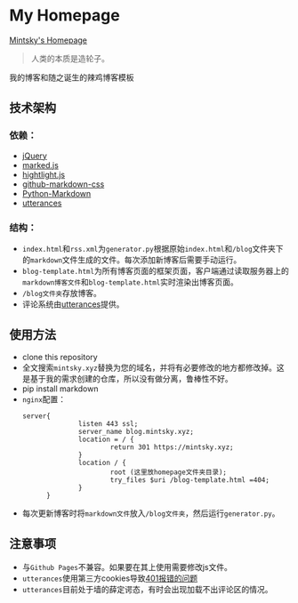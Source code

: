 # My Homepage

[Mintsky's Homepage](https://mintsky.xyz)

>人类的本质是造轮子。

我的博客和随之诞生的辣鸡博客模板

## 技术架构

### 依赖：

* [jQuery](https://jquery.com)
* [marked.js](https://marked.js.org/)
* [hightlight.js](http://highlightjs.org/)
* [github-markdown-css](https://sindresorhus.com/github-markdown-css/)
* [Python-Markdown](https://python-markdown.github.io/)
* [utterances](https://utteranc.es/)

### 结构：

* `index.html`和`rss.xml`为`generator.py`根据原始`index.html`和`/blog`文件夹下的`markdown`文件生成的文件。每次添加新博客后需要手动运行。
* `blog-template.html`为所有博客页面的框架页面，客户端通过读取服务器上的`markdown博客文件`和`blog-template.html`实时渲染出博客页面。
* `/blog文件夹`存放博客。
* 评论系统由[utterances](https://utteranc.es/)提供。

## 使用方法

* clone this repository
* 全文搜索`mintsky.xyz`替换为您的域名，并将有必要修改的地方都修改掉。这是基于我的需求创建的仓库，所以没有做分离，鲁棒性不好。
* pip install markdown
* `nginx`配置：
  ```
  server{
                listen 443 ssl;
                server_name blog.mintsky.xyz;
                location = / {
                        return 301 https://mintsky.xyz;
                }
                location / {
                        root (这里放homepage文件夹目录);
                        try_files $uri /blog-template.html =404;
                }
        }
  ```
* 每次更新博客时将`markdown文件`放入`/blog文件夹`，然后运行`generator.py`。

## 注意事项

* 与`Github Pages`不兼容。如果要在其上使用需要修改js文件。
* `utterances`使用第三方cookies导致[401报错的问题](https://github.com/utterance/utterances/issues/123)
* `utterances`目前处于墙的薛定谔态，有时会出现加载不出评论区的情况。